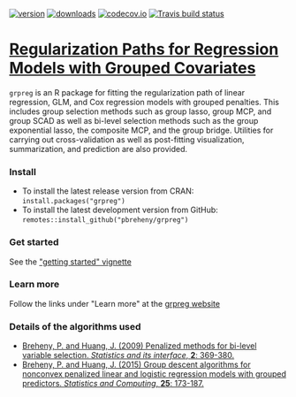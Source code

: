 [![version](http://www.r-pkg.org/badges/version/grpreg)](https://cran.r-project.org/package=grpreg)
[![downloads](http://cranlogs.r-pkg.org/badges/grpreg)](https://cran.r-project.org/package=grpreg)
[![codecov.io](https://codecov.io/github/pbreheny/grpreg/coverage.svg?branch=master)](https://codecov.io/github/pbreheny/grpreg?branch=master)
[![Travis build
status](https://travis-ci.org/pbreheny/grpreg.svg?branch=master)](https://travis-ci.org/pbreheny/grpreg)

# [Regularization Paths for Regression Models with Grouped Covariates](http://pbreheny.github.io/grpreg)

`grpreg` is an R package for fitting the regularization path of linear regression, GLM, and Cox regression models with grouped penalties.  This includes group selection methods such as group lasso, group MCP, and group SCAD as well as bi-level selection methods such as the group exponential lasso, the composite MCP, and the group bridge.  Utilities for carrying out cross-validation as well as post-fitting visualization, summarization, and prediction are also provided.

### Install

* To install the latest release version from CRAN: `install.packages("grpreg")`
* To install the latest development version from GitHub: `remotes::install_github("pbreheny/grpreg")`

### Get started

See the ["getting started" vignette](http://pbreheny.github.io/grpreg/articles/getting-started.html)

### Learn more

Follow the links under "Learn more" at the [grpreg website](http://pbreheny.github.io/grpreg)

### Details of the algorithms used

* [Breheny, P. and Huang, J. (2009) Penalized methods for bi-level variable selection.  *Statistics and its interface*, **2**: 369-380.](http://myweb.uiowa.edu/pbreheny/pdf/Breheny2009.pdf)
* [Breheny, P. and Huang, J. (2015) Group descent algorithms for nonconvex penalized linear and logistic regression models with grouped predictors. *Statistics and Computing*, **25**: 173-187.](http://dx.doi.org/10.1007/s11222-013-9424-2)

